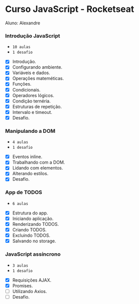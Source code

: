 # Curso JavaScript - Rocketseat

Aluno: Alexandre

### Introdução JavaScript
* `10 aulas`
* `1 desafio`

- [x] Introdução.
- [x] Configurando ambiente.
- [x] Variáveis e dados.
- [x] Operações mateméticas.
- [x] Funções.
- [x] Condicionais.
- [x] Operadores lógicos.
- [x] Condição ternéria.
- [x] Estruturas de repetição.
- [x] Intervalo e timeout.
- [x] Desafio.

### Manipulando a DOM
* `4 aulas`
* `1 desafio`

- [x] Eventos inline.
- [x] Trabalhando com a DOM.
- [x] Lidando com elementos.
- [x] Alterando estilos.
- [x] Desafio.

### App de TODOS
* `6 aulas`

- [x] Estrutura do app.
- [x] Iniciando aplicação.
- [x] Renderizando  TODOS.
- [x] Criando TODOS.
- [x] Excluindo TODOS.
- [x] Salvando no storage.

### JavaScript assíncrono
* `3 aulas`
* `1 desafio`

- [x] Requisições AJAX.
- [x] Promises.
- [ ] Utilizando Axios.
- [ ] Desafio.
